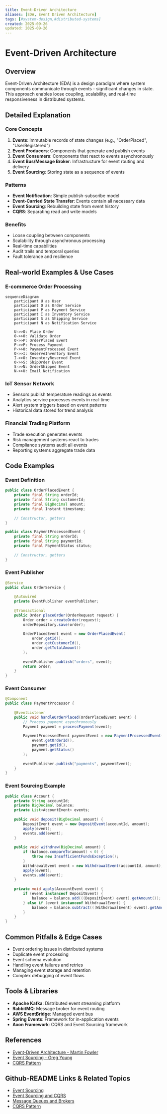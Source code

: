 ```yaml
---
title: Event-Driven Architecture
aliases: [EDA, Event Driven Architecture]
tags: [#system-design,#distributed-systems]
created: 2025-09-26
updated: 2025-09-26
---
```


# Event-Driven Architecture

## Overview

Event-Driven Architecture (EDA) is a design paradigm where system components communicate through events - significant changes in state. This approach enables loose coupling, scalability, and real-time responsiveness in distributed systems.

## Detailed Explanation

### Core Concepts

1. **Events**: Immutable records of state changes (e.g., "OrderPlaced", "UserRegistered")
2. **Event Producers**: Components that generate and publish events
3. **Event Consumers**: Components that react to events asynchronously
4. **Event Bus/Message Broker**: Infrastructure for event routing and delivery
5. **Event Sourcing**: Storing state as a sequence of events

### Patterns

- **Event Notification**: Simple publish-subscribe model
- **Event-Carried State Transfer**: Events contain all necessary data
- **Event Sourcing**: Rebuilding state from event history
- **CQRS**: Separating read and write models

### Benefits

- Loose coupling between components
- Scalability through asynchronous processing
- Real-time capabilities
- Audit trails and temporal queries
- Fault tolerance and resilience

## Real-world Examples & Use Cases

### E-commerce Order Processing
```mermaid
sequenceDiagram
    participant U as User
    participant O as Order Service
    participant P as Payment Service
    participant I as Inventory Service
    participant S as Shipping Service
    participant N as Notification Service

    U->>O: Place Order
    O->>O: Validate Order
    O->>P: OrderPlaced Event
    P->>P: Process Payment
    P->>O: PaymentProcessed Event
    O->>I: ReserveInventory Event
    I->>O: InventoryReserved Event
    O->>S: ShipOrder Event
    S->>N: OrderShipped Event
    N->>U: Email Notification
```

### IoT Sensor Network
- Sensors publish temperature readings as events
- Analytics service processes events in real-time
- Alert system triggers based on event patterns
- Historical data stored for trend analysis

### Financial Trading Platform
- Trade execution generates events
- Risk management systems react to trades
- Compliance systems audit all events
- Reporting systems aggregate trade data

## Code Examples

### Event Definition
```java
public class OrderPlacedEvent {
    private final String orderId;
    private final String customerId;
    private final BigDecimal amount;
    private final Instant timestamp;
    
    // Constructor, getters
}

public class PaymentProcessedEvent {
    private final String orderId;
    private final String paymentId;
    private final PaymentStatus status;
    
    // Constructor, getters
}
```

### Event Publisher
```java
@Service
public class OrderService {
    
    @Autowired
    private EventPublisher eventPublisher;
    
    @Transactional
    public Order placeOrder(OrderRequest request) {
        Order order = createOrder(request);
        orderRepository.save(order);
        
        OrderPlacedEvent event = new OrderPlacedEvent(
            order.getId(),
            order.getCustomerId(),
            order.getTotalAmount()
        );
        
        eventPublisher.publish("orders", event);
        return order;
    }
}
```

### Event Consumer
```java
@Component
public class PaymentProcessor {
    
    @EventListener
    public void handleOrderPlaced(OrderPlacedEvent event) {
        // Process payment asynchronously
        Payment payment = processPayment(event);
        
        PaymentProcessedEvent paymentEvent = new PaymentProcessedEvent(
            event.getOrderId(),
            payment.getId(),
            payment.getStatus()
        );
        
        eventPublisher.publish("payments", paymentEvent);
    }
}
```

### Event Sourcing Example
```java
public class Account {
    private String accountId;
    private BigDecimal balance;
    private List<AccountEvent> events;
    
    public void deposit(BigDecimal amount) {
        DepositEvent event = new DepositEvent(accountId, amount);
        apply(event);
        events.add(event);
    }
    
    public void withdraw(BigDecimal amount) {
        if (balance.compareTo(amount) < 0) {
            throw new InsufficientFundsException();
        }
        WithdrawalEvent event = new WithdrawalEvent(accountId, amount);
        apply(event);
        events.add(event);
    }
    
    private void apply(AccountEvent event) {
        if (event instanceof DepositEvent) {
            balance = balance.add(((DepositEvent) event).getAmount());
        } else if (event instanceof WithdrawalEvent) {
            balance = balance.subtract(((WithdrawalEvent) event).getAmount());
        }
    }
}
```

## Common Pitfalls & Edge Cases

- Event ordering issues in distributed systems
- Duplicate event processing
- Event schema evolution
- Handling event failures and retries
- Managing event storage and retention
- Complex debugging of event flows

## Tools & Libraries

- **Apache Kafka**: Distributed event streaming platform
- **RabbitMQ**: Message broker for event routing
- **AWS EventBridge**: Managed event bus
- **Spring Events**: Framework for in-application events
- **Axon Framework**: CQRS and Event Sourcing framework

## References

- [Event-Driven Architecture - Martin Fowler](https://martinfowler.com/articles/201701-event-driven.html)
- [Event Sourcing - Greg Young](https://www.eventstore.com/blog/what-is-event-sourcing)
- [CQRS Pattern](https://docs.microsoft.com/en-us/azure/architecture/patterns/cqrs)

## Github-README Links & Related Topics

- [Event Sourcing](../event-sourcing/README.md)
- [Event Sourcing and CQRS](../event-sourcing-and-cqrs/README.md)
- [Message Queues and Brokers](../message-queues-and-brokers/README.md)
- [CQRS Pattern](../cqrs-pattern/README.md)